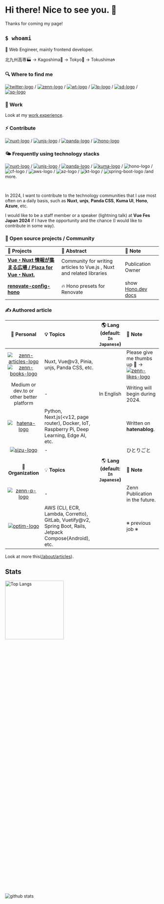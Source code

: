<h1> Hi there! Nice to see you. 👋 </h1>

<p>Thanks for coming my page!</p>

## `$ whoami`

🌸 Web Engineer, mainly frontend developer.

北九州高専🏭 → Kagoshima🌋 → Tokyo🗼 → Tokushima🌀

### 🔍 Where to find me

[![twitter-logo]][twitter-href] / [![zenn-logo]][zenn-href] / [![wt-logo]][wt-href] / [![lp-logo]][lp-href] / [![sd-logo]][sd-href] / [![sp-logo]][sp-href]

### 🔭 Work

Look at my [work experience](./about/work_experience.md).

### ⚡️ Contribute

[![nuxt-logo]][nuxt-contributor] / [![unjs-logo]][unjs-contributor] / [![panda-logo]][pandacss-contributor] / [![hono-logo]][hono-contributor]

### 🌤️ Frequently using technology stacks

[![nuxt-logo]][nuxt-href] / [![unjs-logo]][unjs-href] / [![panda-logo]][panda-href] / [![kuma-logo]][kuma-href] / ![hono-logo] / ![cf-logo] / ![aws-logo] / ![az-logo] / ![kt-logo] / ![spring-boot-logo] /and more.

<br />

In 2024, I want to contribute to the technology communities that I use most often on a daily basis, such as **Nuxt**, **unjs**, **Panda CSS**, **Kuma UI**, **Hono**, **Azure**, etc.

I would like to be a staff member or a speaker (lightning talk) at **Vue Fes Japan 2024** if I have the opportunity and the chance (I would like to contribute in some way).

 
### 🌱 Open source projects / Community

| 🚀 Projects | 🌱 Abstract | 📗 Note |
| :- | :- | :- |
| [**Vue・Nuxt 情報が集まる広場 / Plaza for Vue・Nuxt.**](https://zenn.dev/p/comm_vue_nuxt) | Community for writing articles to Vue.js , Nuxt and related libraries | Publication Owner |
| **[renovate-config-hono](https://github.com/shinGangan/renovate-config-hono)** | 🔥 Hono presets for Renovate | show [Hono.dev docs](https://hono.dev/guides/faq#is-there-an-official-renovate-config-for-hono) |

### ✍ Authored article 

| 📝 Personal | 💡 Topics | 🌎 Lang (default: `In Japanese`) | 📗 Note |
| :----: | :- | :-: | :- |
| [![zenn-articles-logo]][zenn-href] [![zenn-books-logo]][zenn-books-href] | Nuxt, Vue@v3, Pinia, unjs, Panda CSS, etc. | | Please give me thumbs up 💚 → [![zenn-likes-logo]][zenn-href] |
| Medium or dev.to or other better platform | - | In English | Writing will begin during 2024. |
| [![hatena-logo]][hatena-href] | Python, Next.js(<v12, page router), Docker, IoT, Raspberry Pi, Deep Learning, Edge AI, etc. | | Written on **hatenablog**. | 
| [![sizu-logo]][sizu-href] | - | | ひとりごと | 
| | | | | 
| 📝 **Organization** | 💡 **Topics** | 🌎 **Lang (default: `In Japanese`)** | 📗 **Note** |
| [![zenn-p-logo]][zenn-p-href] | - | | Zenn Publication in the future. |
| [![optim-logo]][optim-href] | AWS (CLI, ECR, Lambda, Corretto), GitLab, Vuetify@v2, Spring Boot, Rails, Jetpack Compose(Android), etc. | | ※ previous job ※ |

Look at more this([/about/articles](./about/articles.md)).

## Stats

<div style="display: grid; grid-template-columns: repeat(auto-fit, minmax(300px, 1fr)); gap: 16rem">
  <img
    alt="Top Langs"
    style="display: grid; grid-template-rows: subgrid; grid-row: span 4; height: 12rem"
    src="https://github-readme-stats.vercel.app/api/top-langs/?username=shinGangan&include_orgs=true&layout=compact&count_private=true&show_icons=true&theme=vue-dark&hide=jupyter%20notebook,MDX&langs_count=6"
  />
  <img
    alt="github stats"
    style="display: grid; grid-template-rows: subgrid; grid-row: span 4;"
    src="https://github-readme-stats.vercel.app/api?username=shinGangan&include_orgs=true&count_private=true&show_icons=true&show_icons=true&theme=vue-dark"
  />  
</div>

<!--
  Badge for SNS Platform
-->
[twitter-logo]: https://img.shields.io/badge/X(Twitter)-%231da1f2.svg?&style=flat&logo=twitter&logoColor=white
[twitter-href]: https://twitter.com/gangan_nikki

[wt-logo]: https://img.shields.io/badge/Wantedly-21bddb.svg?&style=flat&logo=wantedly&logoColor=white
[wt-href]: https://www.wantedly.com/id/gangan_shimpei_iwam

[lp-logo]: https://img.shields.io/badge/LAPRAS-0a5ed9.svg?&style=flat&logo=lapras&logoColor=white
[lp-href]: https://lapras.com/public/gangan

[sizu-logo]: https://img.shields.io/badge/Sizu-FFFFFF.svg?&style=flat&logo=sizu
[sizu-href]: https://sizu.me/gangan_nikki

<!--
  Badge for Writing / Speaker Platform
-->
[zenn-logo]: https://img.shields.io/badge/Zenn-3ea8ff.svg?&style=flat&logo=Zenn&logoColor=white
[zenn-articles-logo]: https://badgen.org/img/zenn/gangannikki/articles?style=plastic
[zenn-likes-logo]: https://badgen.org/img/zenn/gangannikki/likes?style=plastic
[zenn-href]: https://zenn.dev/gangannikki

[zenn-books-logo]: https://badgen.org/img/zenn/gangannikki/books?style=plastic
[zenn-books-href]: https://zenn.dev/gangannikki?tab=books

[zenn-p-logo]: https://img.shields.io/badge/xyz_Publication-0-3ea8ff.svg?&style=flat&logo=Zenn
[zenn-p-href]: https://zenn.dev/gangannikki

[qiita-logo]: https://img.shields.io/badge/Qiita-55c500.svg?&style=flat&logo=qiita&logoColor=white
[qiita-href]: https://qiita.com/GANGAN

[hatena-logo]: https://img.shields.io/badge/Personal_Tech_Blog-231-f19db5.svg?&style=flat
[hatena-href]: https://gangannikki.hatenadiary.jp/

[optim-logo]: https://img.shields.io/badge/OPTiM_Tech_Blog-10-0020F4.svg?&style=flat
[optim-href]: https://tech-blog.optim.co.jp/search?q=%E5%B2%A9%E4%B8%B8

[sd-logo]: https://img.shields.io/badge/slideshare-008ED2.svg?&style=flat&logo=slideshare&logoColor=white
[sd-href]: https://www.slideshare.net/ShimpeiIwamaru/presentations

[sp-logo]: https://img.shields.io/badge/Speaker_Deck-009287.svg?&style=flat&logo=speakerdeck&logoColor=white
[sp-href]: https://speakerdeck.com/shingangan

<!--
  Badge for Contributor
-->
[nuxt-contributor]: https://nuxters.nuxt.com/shinGangan
[unjs-contributor]: https://github.com/shinGangan?org=unjs
[pandacss-contributor]: https://github.com/shinGangan?org=chakra-ui
[hono-contributor]: https://github.com/shinGangan?org=honojs

<!--
  Badge for Tech
-->
[nuxt-logo]: https://img.shields.io/badge/Nuxt-00DC82.svg?style=plastic&logo=nuxt.js&color=6A6A6A
[nuxt-href]: https://nuxt.com
[unjs-logo]: https://img.shields.io/badge/UnJS-ECDC5A.svg?style=plastic&logo=unjs
[unjs-href]: https://unjs.io/packages
[panda-logo]: https://img.shields.io/badge/Panda_CSS_🐼_-FDE047.svg?style=plastic&logo=pandacss
[panda-href]: https://panda-css.com/
[kuma-logo]: https://img.shields.io/badge/Kuma_UI_🐻‍❄️_-FFFFFF.svg?style=plastic&logo=kumaui
[kuma-href]: https://www.kuma-ui.com/
[hono-logo]: https://img.shields.io/badge/Hono-E36002.svg?style=plastic&logo=hono&color=6A6A6A
[hono-href]: https://hono.dev/
[cf-logo]: https://img.shields.io/badge/Cloudflare-F38020.svg?style=plastic&logo=cloudflare&color=6A6A6A
[cf-href]: https://www.cloudflare.com/ja-jp/
[az-logo]: https://img.shields.io/badge/Azure-0078D4.svg?style=plastic&logo=microsoftazure
[aws-logo]: https://img.shields.io/badge/AWS-FF9900.svg?style=plastic&logo=amazonaws
[kt-logo]: https://img.shields.io/badge/Kotlin-7F52FF.svg?style=plastic&logo=kotlin&color=6A6A6A
[spring-boot-logo]: https://img.shields.io/badge/Spring_Boot-6DB33F.svg?style=plastic&logo=springboot&color=6A6A6A
